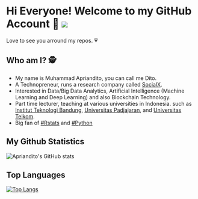 # Hi Everyone! Welcome to my GitHub Account 👋  ![](https://visitor-badge.glitch.me/badge?page_id=apriandito.apriandito)
Love to see you arround my repos. :heartpulse: 

## Who am I? :detective:
- My name is Muhammad Apriandito, you can call me Dito.
- A Technopreneur, runs a research company called [SocialX](https://socialx.id/).
- Interested in Data/Big Data Analytics, Artificial Intelligence (Machine Learning and Deep Learning) and also Blockchain Technology. 
- Part time lecturer, teaching at various universities in Indonesia. such as [Institut Teknologi Bandung](https://www.itb.ac.id/), [Universitas Padjajaran](https://www.unpad.ac.id/), and [Universitas Telkom](https://telkomuniversity.ac.id/).
- Big fan of [#Rstats](https://cran.r-project.org/bin/windows/base/) and [#Python](https://www.python.org) 

## My Github Statistics
![Apriandito's GitHub stats](https://github-readme-stats.vercel.app/api?username=apriandito&show_icons=true&theme=transparent)

## Top Languages
[![Top Langs](https://github-readme-stats.vercel.app/api/top-langs/?username=apriandito&hide=jupyter%20notebook,html,css)](https://github.com/apriandito/github-readme-stats)
